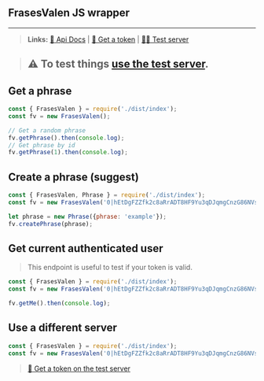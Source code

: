 ## FrasesValen JS wrapper
---
> **Links:** [📕 Api Docs](https://frasesvalen.antonioma.com/api) | [🔐 Get a token](https://frasesvalen.antonioma.com/account/dev) | [👨‍💻 Test server](https://frasesvalen-test.antonioma.com/account/dev)

> ## ⚠ To test things [use the test server](#use-a-different-server).

## Get a phrase
```js
const { FrasesValen } = require('./dist/index');
const fv = new FrasesValen();

// Get a random phrase
fv.getPhrase().then(console.log);
// Get phrase by id
fv.getPhrase(1).then(console.log);
```
## Create a phrase (suggest)
```js
const { FrasesValen, Phrase } = require('./dist/index');
const fv = new FrasesValen('0|hEtDgFZZfk2c8aRrADT8HF9Yu3qDJqmgCnzG86NVsvFLjKqhVJqp4natdYeYhqgW'); //To use this endpoint you need a token.

let phrase = new Phrase({phrase: 'example'});
fv.createPhrase(phrase);
```

## Get current authenticated user
> This endpoint is useful to test if your token is valid.
```js
const { FrasesValen } = require('./dist/index');
const fv = new FrasesValen('0|hEtDgFZZfk2c8aRrADT8HF9Yu3qDJqmgCnzG86NVsvFLjKqhVJqp4natdYeYhqgW'); //To use this endpoint you need a token.

fv.getMe().then(console.log);
```

## Use a different server
```js
const { FrasesValen } = require('./dist/index');
const fv = new FrasesValen('0|hEtDgFZZfk2c8aRrADT8HF9Yu3qDJqmgCnzG86NVsvFLjKqhVJqp4natdYeYhqgW', {baseURL: 'https://frasesvalen-test.antonioma.com/api/'}); // This is the url of the test server, you can test everything you want on there.
```
> [🔑 Get a token on the test server](https://frasesvalen-test.antonioma.com/account/dev)